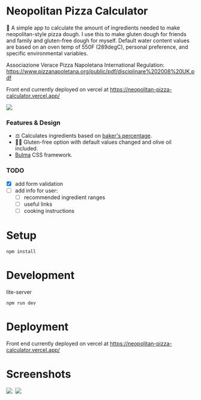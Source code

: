 # Neopolitan Pizza Calculator

:pizza: A simple app to calculate the amount of ingredients needed to make neopolitan-style pizza dough. I use this to make gluten dough for friends and family and gluten-free dough for myself. Default water content values are based on an oven temp of 550F (289degC), personal preference, and specific environmental variables.

Associazione Verace Pizza Napoletana International Regulation: https://www.pizzanapoletana.org/public/pdf/disciplinare%202008%20UK.pdf

Front end currently deployed on vercel at https://neopolitan-pizza-calculator.vercel.app/

<kbd> 
<img src="https://user-images.githubusercontent.com/85373263/136106025-b3cb21a7-833b-41a5-8f71-3b638a481789.png"/>
</kbd>

### Features & Design

- :balance_scale: Calculates ingredients based on [baker's percentage](https://en.wikipedia.org/wiki/Baker_percentage).
- :no_entry_sign::ear_of_rice: Gluten-free option with default values changed and olive oil included.
- [Bulma](https://bulma.io/) CSS framework.

### TODO

- [x] add form validation
- [ ] add info for user:
  - [ ] recommended ingredient ranges
  - [ ] useful links
  - [ ] cooking instructions

# Setup

```
npm install
```

# Development

lite-server

```
npm run dev
```

# Deployment

Front end currently deployed on vercel at https://neopolitan-pizza-calculator.vercel.app/

# Screenshots

<kbd> 
<img src="https://user-images.githubusercontent.com/85373263/136106025-b3cb21a7-833b-41a5-8f71-3b638a481789.png"/>
</kbd>

<kbd> 
<img src="https://user-images.githubusercontent.com/85373263/136106035-0a7efdba-5f80-482f-96ad-4fcb32119459.png"/>
</kbd>

